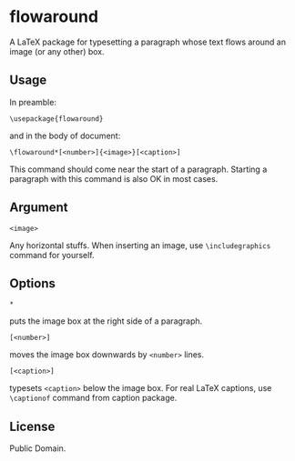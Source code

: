 
# flowaround

A LaTeX package for typesetting a paragraph whose text flows around an image (or any other) box.

## Usage

In preamble:
```
\usepackage{flowaround}
```
and in the body of document:
```
\flowaround*[<number>]{<image>}[<caption>]
```
This command should come near the start of a paragraph.
Starting a paragraph with this command is also OK in most cases.

## Argument

```
<image>
```
Any horizontal stuffs.
When inserting an image, use `\includegraphics` command for yourself.

## Options

```
*
```
puts the image box at the right side of a paragraph.

```
[<number>]
```
moves the image box downwards by `<number>` lines.

```
[<caption>]
```
typesets `<caption>` below the image box.
For real LaTeX captions, use `\captionof` command from caption package.

## License

Public Domain.
